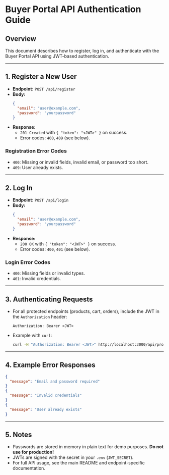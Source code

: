 # Buyer Portal API Authentication Guide

## Overview
This document describes how to register, log in, and authenticate with the Buyer Portal API using JWT-based authentication.

---

## 1. Register a New User
- **Endpoint:** `POST /api/register`
- **Body:**
  ```json
  {
    "email": "user@example.com",
    "password": "yourpassword"
  }
  ```
- **Response:**
  - `201 Created` with `{ "token": "<JWT>" }` on success.
  - Error codes: `400`, `409` (see below).

### Registration Error Codes
- `400`: Missing or invalid fields, invalid email, or password too short.
- `409`: User already exists.

---

## 2. Log In
- **Endpoint:** `POST /api/login`
- **Body:**
  ```json
  {
    "email": "user@example.com",
    "password": "yourpassword"
  }
  ```
- **Response:**
  - `200 OK` with `{ "token": "<JWT>" }` on success.
  - Error codes: `400`, `401` (see below).

### Login Error Codes
- `400`: Missing fields or invalid types.
- `401`: Invalid credentials.

---

## 3. Authenticating Requests
- For all protected endpoints (products, cart, orders), include the JWT in the `Authorization` header:
  ```http
  Authorization: Bearer <JWT>
  ```
- Example with `curl`:
  ```sh
  curl -H "Authorization: Bearer <JWT>" http://localhost:3000/api/products
  ```

---

## 4. Example Error Responses
```json
{
  "message": "Email and password required"
}
{
  "message": "Invalid credentials"
}
{
  "message": "User already exists"
}
```

---

## 5. Notes
- Passwords are stored in memory in plain text for demo purposes. **Do not use for production!**
- JWTs are signed with the secret in your `.env` (`JWT_SECRET`).
- For full API usage, see the main README and endpoint-specific documentation.
